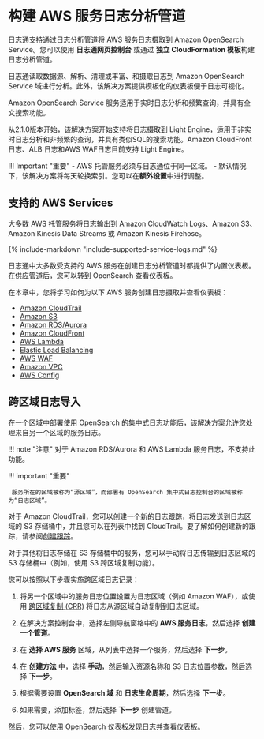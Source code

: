 # 构建 AWS 服务日志分析管道

日志通支持通过日志分析管道将 AWS 服务日志摄取到 Amazon OpenSearch Service。您可以使用 **日志通网页控制台** 或通过 **独立 CloudFormation 模板**构建日志分析管道。

日志通读取数据源、解析、清理或丰富、和摄取日志到 Amazon OpenSearch Service 域进行分析。此外，该解决方案提供模板化的仪表板便于日志可视化。

Amazon OpenSearch Service 服务适用于实时日志分析和频繁查询，并具有全文搜索功能。

从2.1.0版本开始，该解决方案开始支持将日志摄取到 Light Engine，适用于非实时日志分析和非频繁的查询，并具有类似SQL的搜索功能。Amazon CloudFront日志、ALB 日志和AWS WAF日志目前支持 Light Engine。

!!! Important "重要"
    - AWS 托管服务必须与日志通位于同一区域。
    - 默认情况下，该解决方案将每天轮换索引。您可以在**额外设置**中进行调整。
 
## 支持的 AWS Services

大多数 AWS 托管服务将日志输出到 Amazon CloudWatch Logs、Amazon S3、Amazon Kinesis Data Streams 或 Amazon Kinesis Firehose。

{%
include-markdown "include-supported-service-logs.md"
%}

日志通中大多数受支持的 AWS 服务在创建日志分析管道时都提供了内置仪表板。在供应管道后，您可以转到 OpenSearch 查看仪表板。

在本章中，您将学习如何为以下 AWS 服务创建日志摄取并查看仪表板：

- [Amazon CloudTrail](cloudtrail.md)
- [Amazon S3](s3.md)
- [Amazon RDS/Aurora](rds.md)
- [Amazon CloudFront](cloudfront.md)
- [AWS Lambda](lambda.md)
- [Elastic Load Balancing](elb.md)
- [AWS WAF](waf.md)
- [Amazon VPC](vpc.md)
- [AWS Config](config.md)

## 跨区域日志导入

在一个区域中部署使用 OpenSearch 的集中式日志功能后，该解决方案允许您处理来自另一个区域的服务日志。

!!! note "注意"
    对于 Amazon RDS/Aurora 和 AWS Lambda 服务日志，不支持此功能。

!!! important "重要"

     服务所在的区域被称为“源区域”，而部署有 OpenSearch 集中式日志控制台的区域被称为“日志区域”。

对于 Amazon CloudTrail，您可以创建一个新的日志跟踪，将日志发送到日志区域的 S3 存储桶中，并且您可以在列表中找到 CloudTrail。要了解如何创建新的跟踪，请参阅[创建跟踪][cloudtrail]。

对于其他将日志存储在 S3 存储桶中的服务，您可以手动将日志传输到日志区域的 S3 存储桶中（例如，使用 S3 跨区域复制功能）。

您可以按照以下步骤实施跨区域日志记录：

1. 将另一个区域中的服务日志位置设置为日志区域（例如 Amazon WAF），或使用 [跨区域复制 (CRR)][crr] 将日志从源区域自动复制到日志区域。

2. 在解决方案控制台中，选择左侧导航窗格中的 **AWS 服务日志**，然后选择 **创建一个管道**。

3. 在 **选择 AWS 服务** 区域，从列表中选择一个服务，然后选择 **下一步**。

4. 在 **创建方法** 中，选择 **手动**，然后输入资源名称和 S3 日志位置参数，然后选择 **下一步**。

5. 根据需要设置 **OpenSearch 域** 和 **日志生命周期**，然后选择 **下一步**。

6. 如果需要，添加标签，然后选择 **下一步** 创建管道。

然后，您可以使用 OpenSearch 仪表板发现日志并查看仪表板。

[cloudtrail]: https://docs.aws.amazon.com/awscloudtrail/latest/userguide/cloudtrail-create-a-trail-using-the-console-first-time.html?icmpid=docs_console_unmapped
[crr]: https://docs.aws.amazon.com/AmazonS3/latest/userguide/replication-how-setup.html
